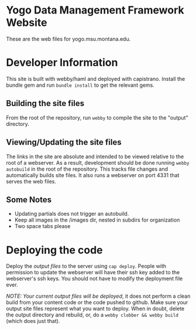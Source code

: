 # Yogo Data Management Framework Website #

These are the web files for yogo.msu.montana.edu.  

# Developer Information #

This site is built with webby/haml and deployed with capistrano.  Install the bundle gem and run `bundle install` to get the relevant gems.

## Building the site files ##

From the root of the repository, run `webby` to compile the site to the "output" directory. 

## Viewing/Updating the site files ##

The links in the site are absolute and intended to be viewed relative to the root of a webserver. As a result, development should be done running `webby autobuild` in the root of the repository.  This  tracks file changes and automatically builds site files.  It also runs a webserver on port 4331 that serves the web files.

## Some Notes ##

* Updating partials does not trigger an autobuild.
* Keep all images in the /images dir, nested in subdirs for organization
* Two space tabs please

# Deploying the code #

Deploy the *output files* to the server using `cap deploy`.  People with permission to update the webserver will have their ssh key added to the webserver's ssh keys. You should not have to modify the deployment file ever.

*NOTE:* _Your current output files will be deployed_, it does not perform a clean build from your content code or the code pushed to github.  Make sure your output site files represent what you want to deploy.  When in doubt, delete the output directory and rebuild, or, do a `webby clobber && webby build` (which does just that). 